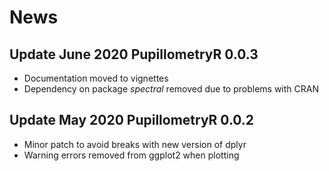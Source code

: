 # News

## Update June 2020 PupillometryR 0.0.3

* Documentation moved to vignettes
* Dependency on package *spectral* removed due to problems with CRAN

## Update May 2020 PupillometryR 0.0.2

* Minor patch to avoid breaks with new version of dplyr
* Warning errors removed from ggplot2 when plotting

